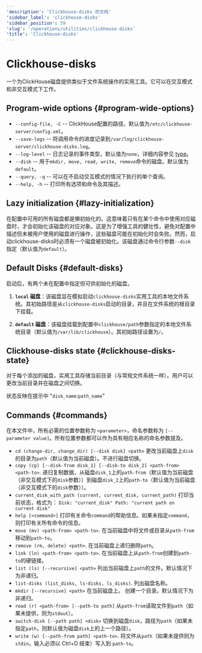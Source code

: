 ```yaml
---
'description': 'Clickhouse-disks 的文档'
'sidebar_label': 'clickhouse-disks'
'sidebar_position': 59
'slug': '/operations/utilities/clickhouse-disks'
'title': 'Clickhouse-disks'
---
```



# Clickhouse-disks

一个为ClickHouse磁盘提供类似于文件系统操作的实用工具。它可以在交互模式和非交互模式下工作。

## Program-wide options {#program-wide-options}

* `--config-file, -C` -- ClickHouse配置的路径，默认值为`/etc/clickhouse-server/config.xml`。
* `--save-logs` -- 将调用命令的进度记录到`/var/log/clickhouse-server/clickhouse-disks.log`。
* `--log-level` -- 日志记录的事件类型，默认值为`none`，详细内容参见 [type](../server-configuration-parameters/settings#logger)。
* `--disk` -- 用于`mkdir, move, read, write, remove`命令的磁盘。默认值为`default`。
* `--query, -q` -- 可以在不启动交互模式的情况下执行的单个查询。
* `--help, -h` -- 打印所有选项和命令及其描述。

## Lazy initialization {#lazy-initialization}
在配置中可用的所有磁盘都是懒初始化的。这意味着只有在某个命令中使用对应磁盘时，才会初始化该磁盘的对应对象。这是为了增强工具的健壮性，避免对配置中描述但未被用户使用的磁盘进行操作，这些磁盘可能在初始化时会失败。然而，启动clickhouse-disks时必须有一个磁盘被初始化。该磁盘通过命令行参数`--disk`指定（默认值为`default`）。

## Default Disks {#default-disks}
启动后，有两个未在配置中指定但可供初始化的磁盘。

1. **`local` 磁盘**：该磁盘旨在模拟启动`clickhouse-disks`实用工具的本地文件系统。其初始路径是从`clickhouse-disks`启动的目录，并且在文件系统的根目录下挂载。

2. **`default` 磁盘**：该磁盘挂载到配置中`clickhouse/path`参数指定的本地文件系统目录（默认值为`/var/lib/clickhouse`）。其初始路径设置为`/`。

## Clickhouse-disks state {#clickhouse-disks-state}
对于每个添加的磁盘，实用工具存储当前目录（与常规文件系统一样）。用户可以更改当前目录并在磁盘之间切换。

状态反映在提示中 "`disk_name`:`path_name`"

## Commands {#commands}

在本文件中，所有必需的位置参数称为 `<parameter>`，命名参数称为 `[--parameter value]`。所有位置参数都可以作为具有相应名称的命名参数提及。

* `cd (change-dir, change_dir) [--disk disk] <path>`
  更改当前磁盘上`disk`的目录为`path`（默认值为当前磁盘）。不进行磁盘切换。
* `copy (cp) [--disk-from disk_1] [--disk-to disk_2] <path-from> <path-to>`.
  递归复制数据，从磁盘`disk_1`上的`path-from`（默认值为当前磁盘（非交互模式下的`disk`参数））到磁盘`disk_2`上的`path-to`（默认值为当前磁盘（非交互模式下的`disk`参数））。
* `current_disk_with_path (current, current_disk, current_path)`
  打印当前状态，格式为：
    `Disk: "current_disk" Path: "current path on current disk"`
* `help [<command>]`
  打印有关命令`command`的帮助信息。如果未指定`command`，则打印有关所有命令的信息。
* `move (mv) <path-from> <path-to>`.
  在当前磁盘中将文件或目录从`path-from`移动到`path-to`。
* `remove (rm, delete) <path>`.
  在当前磁盘上递归删除`path`。
* `link (ln) <path-from> <path-to>`.
  在当前磁盘上从`path-from`创建到`path-to`的硬链接。
* `list (ls) [--recursive] <path>`
  列出当前磁盘上`path`的文件。默认情况下为非递归。
* `list-disks (list_disks, ls-disks, ls_disks)`.
  列出磁盘名称。
* `mkdir [--recursive] <path>` 在当前磁盘上。
  创建一个目录。默认情况下为非递归。
* `read (r) <path-from> [--path-to path]`
  从`path-from`读取文件到`path`（如果未提供，则为`stdout`）。
* `switch-disk [--path path] <disk>`
  切换到磁盘`disk`，路径为`path`（如果未指定`path`，则默认值为磁盘`disk`上的上一个路径）。
* `write (w) [--path-from path] <path-to>`.
  将文件从`path`（如果未提供则为`stdin`，输入必须以 Ctrl+D 结束）写入到 `path-to`。

